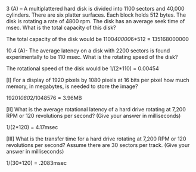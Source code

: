 3 (A) – A multiplattered hard disk is divided into 1100 sectors and 40,000 cylinders. There are six platter surfaces. Each block holds 512 bytes. The disk is rotating a rate of 4800 rpm. The disk has an average seek time of msec. What is the total capacity of this disk?

The total capacity of the disk would be 1100*40000*6*512 = 135168000000

10.4 (A)- The average latency on a disk with 2200 sectors is found experimentally to be 110 msec. What is the rotating speed of the disk?

The rotational speed of the disk would be 1/(2*110) = 0.00454

[I] For a display of 1920 pixels by 1080 pixels at 16 bits per pixel how much memory, in megabytes, is needed to store the image?

1920*1080*2/1048576 = 3.96MB

[II] What is the average rotational latency of a hard drive rotating at 7,200 RPM or 120 revolutions per second? (Give your answer in milliseconds)

1/(2*120) = 4.17msec

[III] What is the transfer time for a hard drive rotating at 7,200 RPM or 120 revolutions per second? Assume there are 30 sectors per track. (Give your answer in milliseconds)

1/(30*120) = .2083msec
